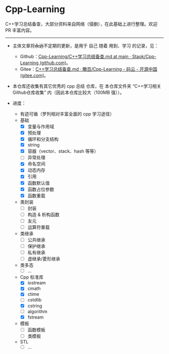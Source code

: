 # Cpp-Learning
C++学习总结备查，大部分资料来自网络（侵删），在此基础上进行整理。欢迎 PR 丰富内容。

------

- 主体文章将~~永远~~不定期的更新，是用于 自己 随着 用到、学习 的记录，见：
  - Github：[Cpp-Learning/C++学习总结备查.md at main · Staok/Cpp-Learning (github.com)](https://github.com/Staok/Cpp-Learning/blob/main/C%2B%2B学习总结备查.md)。
  - Gitee：[C++学习总结备查.md · 瞰百/Cpp-Learning - 码云 - 开源中国 (gitee.com)](https://gitee.com/staok/Cpp-Learning/blob/main/C++学习总结备查.md)。

- 本仓库还收集有其它优秀的 cpp 总结 仓库，在 本仓库文件夹 “C++学习相关Github仓库收集” 内（因此本仓库比较大（100MB 强））。

- 进度：

  - 有迹可循（罗列相对丰富全面的 cpp 学习途径）
  - 基础
    - [x] 变量与作用域
    - [x] 预处理
    - [x] 循环和分支结构
    - [x] string
    - [x] 容器（vector、stack、hash 等等）
    - [ ] 异常处理
    - [x] 命名空间
    - [x] 动态内存
    - [x] 引用
    - [x] 函数默认值
    - [x] 函数占位参数
    - [x] 函数重载

  - 类封装
    - [ ] 封装
    - [ ] 构造 & 析构函数
    - [ ] 友元
    - [ ] 运算符重载

  - 类继承
    - [ ] 公共继承
    - [ ] 保护继承
    - [ ] 私有继承
    - [ ] 虚继承/菱形继承

  - 类多态
    - [ ] ...
  - Cpp 标准库
    - [x] iostream
    - [x] cmath
    - [x] ctime
    - [ ] cstdlib
    - [x] cstring
    - [ ] algorithm
    - [x] fstream

  - 模板
    - [ ] 函数模板
    - [ ] 类模板

  - STL
    - [ ] ...
